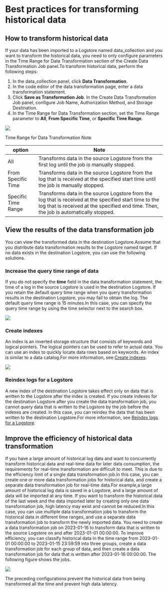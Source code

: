 # Best practices for transforming historical data

## How to transform historical data

If your data has been imported to a Logstore named data_collection and you want to transform the historical data, you need to only configure parameters in the Time Range for Data Transformation section of the Create Data Transformation Job panel.To transform historical data, perform the following steps:

1. In the data_collection panel, click **Data Transformation**.
2. In the code editor of the data transformation page, enter a data transformation statement.
3. Click **Save as Transformation Job**. In the Create Data Transformation Job panel, configure Job Name, Authorization Method, and Storage Destination.
4. In the Time Range for Data Transformation section, set the Time Range parameter to **All**, **From Specific Time**, or **Specific Time Range**.

![](/img/dataprocessdemo/其他/加工范围.png)

Time Range for Data Transformation Note

| option              | Note                                                                                                                                                                                            |
| ------------------- | ----------------------------------------------------------------------------------------------------------------------------------------------------------------------------------------------- |
| All                 | Transforms data in the source Logstore from the first log until the job is manually stopped.                                                                                                    |
| From Specific Time  | Transforms data in the source Logstore from the log that is received at the specified start time until the job is manually stopped.                                                             |
| Specific Time Range | Transforms data in the source Logstore from the log that is received at the specified start time to the log that is received at the specified end time. Then, the job is automatically stopped. |

## View the results of the data transformation job

You can view the transformed data in the destination Logstore.Assume that you distribute data transformation results to the Logstore named target. If no data exists in the destination Logstore, you can use the following solutions.

### Increase the query time range of data

If you do not specify the **time** field in the data transformation statement, the time of a log in the source Logstore is used in the destination Logstore. If you retain the default query time range when you query transformation results in the destination Logstore, you may fail to obtain the log. The default query time range is 15 minutes.In this case, you can specify the query time range by using the time selector next to the search box.

![](/img/dataprocessdemo/其他/时间选择.png)

### Create indexes

An index is an inverted storage structure that consists of keywords and logical pointers. The logical pointers can be used to refer to actual data. You can use an index to quickly locate data rows based on keywords. An index is similar to a data catalog.For more information, see [Create indexes](https://www.alibabacloud.com/help/en/doc-detail/90732.html).

![](/img/dataprocessdemo/其他/未建索引报错.png)

### Reindex logs for a Logstore

A new index of the destination Logstore takes effect only on data that is written to the Logstore after the index is created. If you create indexes for the destination Logstore after you create the data transformation job, you cannot query data that is written to the Logstore by the job before the indexes are created. In this case, you can reindex the data that has been written to the destination Logstore.For more information, see [Reindex logs for a Logstore](https://www.alibabacloud.com/help/en/doc-detail/154965.htm?spm=a2c4g.11186623.0.0.3e0756097AnQYK#task-2424026).

## Improve the efficiency of historical data transformation

If you have a large amount of historical log data and want to concurrently transform historical data and real-time data for later data consumption, the requirements for real-time transformation are difficult to meet. This is due to the efficiency limit of a single data transformation job.In this case, you can create one or more data transformation jobs for historical data, and create a separate data transformation job for real-time data.For example,a large amount of historical log data is saved in a Logstore, and a large amount of data will be imported at any time. If you want to transform the historical data of the last week and the data imported later by creating only one data transformation job, high latency may exist and cannot be reduced.In this case, you can use multiple data transformation jobs to transform the historical data in different time ranges, and use a separate data transformation job to transform the newly imported data.
You need to create a data transformation job on 2023-01-16 to transform data that is written to the source Logstore on and after 2023-01-01 00:00:00. To improve efficiency, you can classify historical data in the time range from 2023-01-01 00:00:00 to 2023-01-15 23:59:59 into three groups, create a data transformation job for each group of data, and then create a data transformation job for data that is written after 2023-01-16 00:00:00. The following figure shows the jobs.

![](/img/dataprocessdemo/其他/任务分割图示.png)

The preceding configurations prevent the historical data from being transformed all the time and prevent high data latency.
